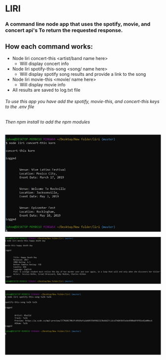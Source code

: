 # LIRI
### A command line node app that uses the spotify, movie, and concert api's To return the requested response.
## How each command works:
* Node liri concert-this <artist/band name here>
  * Will display concert info
* Node liri spotify-this-song <song/ name here>
  * Will display spotify song results and provide a link to the song
* Node liri movie-this <movie/ name here>
  * Will display movie info
* All results are saved to log.txt file
 
###### To use this app you have add the spotify, movie-this, and concert-this keys to the .env file 
###### Then npm install to add the npm modules

![Concert](https://github.com/erynjohn/liri/blob/master/concert-this.JPG)

![Movie](https://github.com/erynjohn/liri/blob/master/movie-this.JPG)

![Spotify](https://github.com/erynjohn/liri/blob/master/spotify-this-song.JPG)

      
